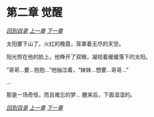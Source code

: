 # 第二章 觉醒

_[回到目录](README.md) [上一章](1.md) [下一章](3.md)_

太阳要下山了。火红的晚霞，笼罩着无尽的天空。

阳光照在他的脸上。他睁开了双眼，凝视着缓缓落下的太阳。

“哥哥...要...抱抱...”他抽泣着，“妹妹...想要...哥哥...”

...

那是一场奇怪，而且难忘的梦... 醒来后，下面湿湿的。

_[回到目录](README.md) [上一章](1.md) [下一章](3.md)_
